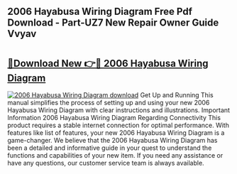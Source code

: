 ## 2006 Hayabusa Wiring Diagram Free Pdf Download - Part-UZ7 New Repair Owner Guide Vvyav

# <h2><a href="http://dfrjgfh.blite.top/?on=2006+Hayabusa+Wiring+Diagram">🔗Download New 👉🔴 2006 Hayabusa Wiring Diagram</a></h2>

[![2006 Hayabusa Wiring Diagram download](https://i.imgur.com/lujVjoI.png)](http://dfrjgfh.blite.top/?on=2006+Hayabusa+Wiring+Diagram)
Get Up and Running This manual simplifies the process of setting up and using your new 2006 Hayabusa Wiring Diagram with clear instructions and illustrations. Important Information 2006 Hayabusa Wiring Diagram Regarding Connectivity This product requires a stable internet connection for optimal performance. With features like list of features, your new 2006 Hayabusa Wiring Diagram is a game-changer. We believe that the 2006 Hayabusa Wiring Diagram has been a detailed and informative guide in your quest to understand the functions and capabilities of your new item. If you need any assistance or have any questions, our customer service team is always available.
